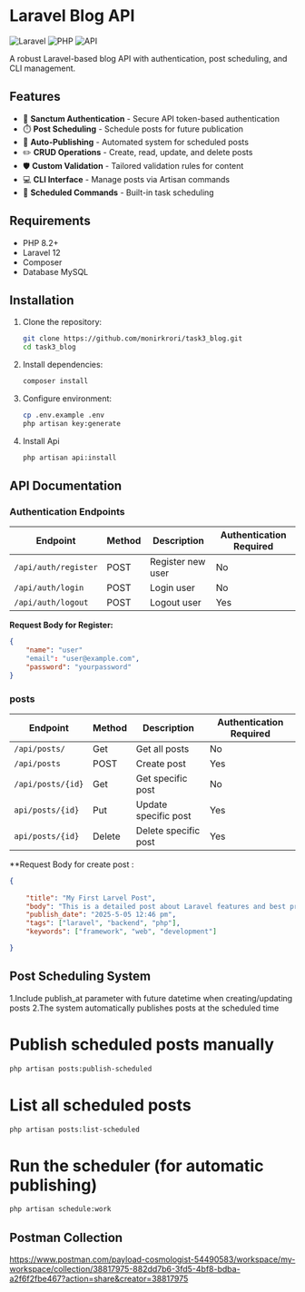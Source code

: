# Laravel Blog API

![Laravel](https://img.shields.io/badge/Laravel-12-red.svg)
![PHP](https://img.shields.io/badge/PHP-8.2+-blue.svg)
![API](https://img.shields.io/badge/Type-API-only-green.svg)

A robust Laravel-based blog API with authentication, post scheduling, and CLI management.

## Features

- 🔐 **Sanctum Authentication** - Secure API token-based authentication
- ⏱️ **Post Scheduling** - Schedule posts for future publication
- 🤖 **Auto-Publishing** - Automated system for scheduled posts
- ✏️ **CRUD Operations** - Create, read, update, and delete posts
- 🛡️ **Custom Validation** - Tailored validation rules for content
- 💻 **CLI Interface** - Manage posts via Artisan commands
- 📅 **Scheduled Commands** - Built-in task scheduling

## Requirements

- PHP 8.2+
- Laravel 12
- Composer
- Database MySQL

## Installation

1. Clone the repository:
   ```bash
   git clone https://github.com/monirkrori/task3_blog.git
   cd task3_blog
   ```
2. Install dependencies:
    ```bash 
    composer install 
    ```
3. Configure environment:
    ```bash 
   cp .env.example .env
   php artisan key:generate
   ```
4. Install Api 
   ```bash
   php artisan api:install
   ```
## API Documentation

### Authentication Endpoints

| Endpoint             | Method | Description                | Authentication Required |
|----------------------|--------|----------------------------|-------------------------|
| `/api/auth/register` | POST   | Register new user          | No                      |
| `/api/auth/login`    | POST   | Login user                 | No                      |
| `/api/auth/logout`   | POST   | Logout user                | Yes                     |

**Request Body for Register:**
```json
{
    "name": "user"
    "email": "user@example.com",
    "password": "yourpassword"
}
```
### posts

| Endpoint          | Method | Description                | Authentication Required |
|-------------------|--------|----------------------------|-------------------------|
| `/api/posts/`   | Get    | Get all posts              | No                      |
| `/api/posts`      | POST   | Create post                | Yes                     |
| `/api/posts/{id}` | Get    | Get specific post          | No                      |
| `api/posts/{id}`   | Put    | Update specific post       | Yes                     |
| `api/posts/{id}`  | Delete | Delete specific post       | Yes                     |

**Request Body for create post :
```json
{
    
    "title": "My First Larvel Post",
    "body": "This is a detailed post about Laravel features and best practices. It contains more than 100 characters to meet validation requirements.",
    "publish_date": "2025-5-05 12:46 pm",
    "tags": ["laravel", "backend", "php"],
    "keywords": ["framework", "web", "development"]

}
```

## Post Scheduling System
1.Include publish_at parameter with future datetime when creating/updating posts
2.The system automatically publishes posts at the scheduled time

# Publish scheduled posts manually
```bash
php artisan posts:publish-scheduled
```

# List all scheduled posts
```bash
php artisan posts:list-scheduled
```

# Run the scheduler (for automatic publishing)
```bash
php artisan schedule:work
```

## Postman Collection

https://www.postman.com/payload-cosmologist-54490583/workspace/my-workspace/collection/38817975-882dd7b6-3fd5-4bf8-bdba-a2f6f2fbe467?action=share&creator=38817975
